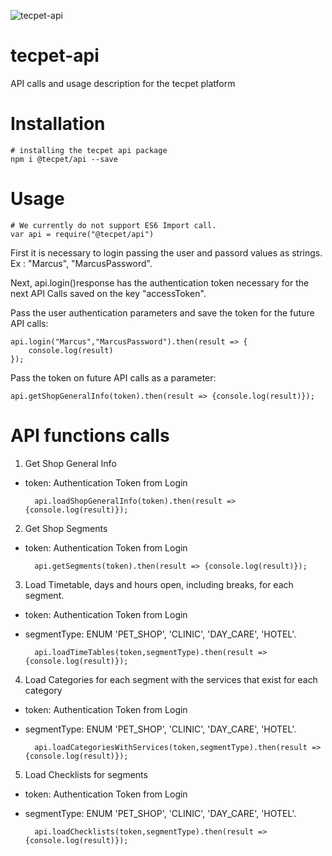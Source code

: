 ![tecpet-api](https://img.shields.io/badge/npm%20package-1.0.6-brightgreen.svg)

# tecpet-api
API calls and usage description for the tecpet platform

# Installation

    # installing the tecpet api package
    npm i @tecpet/api --save

# Usage
    # We currently do not support ES6 Import call.
    var api = require("@tecpet/api")
    
First it is necessary to login passing the user and passord values as strings. Ex : "Marcus", "MarcusPassword".

Next, api.login()response has the authentication token necessary for the next API Calls saved on the key "accessToken".

Pass the user authentication parameters and save the token for the future API calls:

    api.login("Marcus","MarcusPassword").then(result => {   
        console.log(result) 
    });
    
Pass the token on future API calls as a parameter:

    api.getShopGeneralInfo(token).then(result => {console.log(result)});
    
# API functions calls
1. Get Shop General Info
- token: Authentication Token from Login

        api.loadShopGeneralInfo(token).then(result => {console.log(result)});
       
2. Get Shop Segments
- token: Authentication Token from Login

        api.getSegments(token).then(result => {console.log(result)});
        
3. Load Timetable, days and hours open, including breaks, for each segment.
- token: Authentication Token from Login
- segmentType: ENUM 'PET_SHOP', 'CLINIC', 'DAY_CARE', 'HOTEL'.

        api.loadTimeTables(token,segmentType).then(result => {console.log(result)});
        
4. Load Categories for each segment with the services that exist for each category
- token: Authentication Token from Login
- segmentType: ENUM 'PET_SHOP', 'CLINIC', 'DAY_CARE', 'HOTEL'.

        api.loadCategoriesWithServices(token,segmentType).then(result => {console.log(result)});
        
5. Load Checklists for segments
- token: Authentication Token from Login
- segmentType: ENUM 'PET_SHOP', 'CLINIC', 'DAY_CARE', 'HOTEL'.

        api.loadChecklists(token,segmentType).then(result => {console.log(result)});
